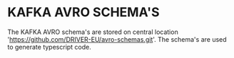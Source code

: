 # KAFKA AVRO SCHEMA'S

The KAFKA AVRO schema's are stored on central location 'https://github.com/DRIVER-EU/avro-schemas.git'. The schema's are used to generate typescript code. 